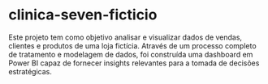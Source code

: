 # clinica-seven-ficticio
Este projeto tem como objetivo analisar e visualizar dados de vendas, clientes e produtos de uma loja fictícia. Através de um processo completo de tratamento e modelagem de dados, foi construída uma dashboard em Power BI capaz de fornecer insights relevantes para a tomada de decisões estratégicas.
